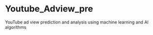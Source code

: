 # Youtube_Adview_pre
YouTube ad view prediction and analysis using machine learning and AI algorithms
